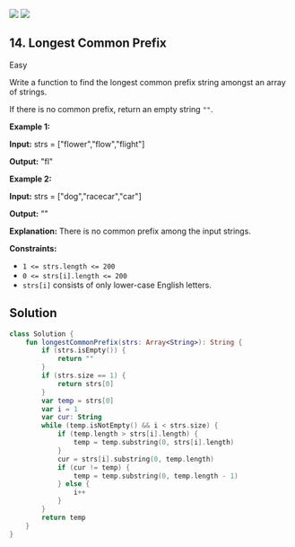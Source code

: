 [![](https://img.shields.io/github/stars/javadev/LeetCode-in-Kotlin?label=Stars&style=flat-square)](https://github.com/javadev/LeetCode-in-Kotlin)
[![](https://img.shields.io/github/forks/javadev/LeetCode-in-Kotlin?label=Fork%20me%20on%20GitHub%20&style=flat-square)](https://github.com/javadev/LeetCode-in-Kotlin/fork)

## 14\. Longest Common Prefix

Easy

Write a function to find the longest common prefix string amongst an array of strings.

If there is no common prefix, return an empty string `""`.

**Example 1:**

**Input:** strs = ["flower","flow","flight"]

**Output:** "fl" 

**Example 2:**

**Input:** strs = ["dog","racecar","car"]

**Output:** ""

**Explanation:** There is no common prefix among the input strings. 

**Constraints:**

*   `1 <= strs.length <= 200`
*   `0 <= strs[i].length <= 200`
*   `strs[i]` consists of only lower-case English letters.

## Solution

```kotlin
class Solution {
    fun longestCommonPrefix(strs: Array<String>): String {
        if (strs.isEmpty()) {
            return ""
        }
        if (strs.size == 1) {
            return strs[0]
        }
        var temp = strs[0]
        var i = 1
        var cur: String
        while (temp.isNotEmpty() && i < strs.size) {
            if (temp.length > strs[i].length) {
                temp = temp.substring(0, strs[i].length)
            }
            cur = strs[i].substring(0, temp.length)
            if (cur != temp) {
                temp = temp.substring(0, temp.length - 1)
            } else {
                i++
            }
        }
        return temp
    }
}
```